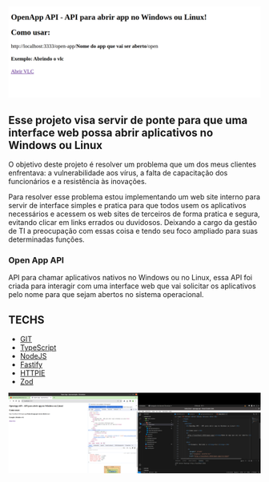 ![screen](/src/pages/screen_001.png)

## Esse projeto visa servir de ponte para que uma interface web possa abrir aplicativos no Windows ou Linux

O objetivo deste projeto é resolver um problema que um dos meus clientes enfrentava: a vulnerabilidade aos vírus, a falta de capacitação dos funcionários e a resistência às inovações.

Para resolver esse problema estou implementando um web site interno para servir de interface simples e pratica para que todos usem os aplicativos necessários e acessem os web sites de terceiros de forma pratica e segura, evitando clicar em links errados ou duvidosos. Deixando a cargo da gestão de TI a preocupação com essas coisa e tendo seu foco ampliado para suas determinadas funções.

### Open App API
 API para chamar aplicativos nativos no Windows ou no Linux, essa API foi criada para interagir com uma interface web que vai solicitar os aplicativos pelo nome para que sejam abertos no sistema operacional.


## TECHS 
- [GIT](https://git-scm.com/)
- [TypeScript](https://www.typescriptlang.org/)
- [NodeJS](https://nodejs.org/)
- [Fastify](https://www.fastify.io)
- [HTTPIE](https://httpie.io/)
- [Zod](https://zod.dev/)

![screen](/src/pages/001.png)